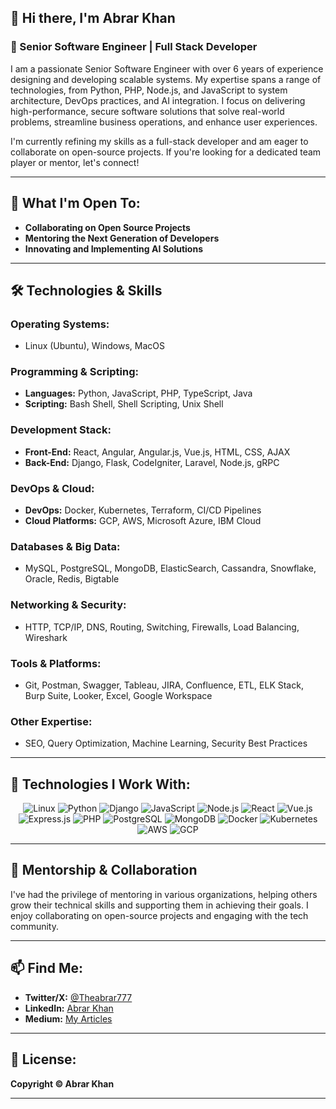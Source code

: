 ## 👋 Hi there, I'm Abrar Khan

### 🚀 Senior Software Engineer | Full Stack Developer 

I am a passionate Senior Software Engineer with over 6 years of experience designing and developing scalable systems. My expertise spans a range of technologies, from Python, PHP, Node.js, and JavaScript to system architecture, DevOps practices, and AI integration. I focus on delivering high-performance, secure software solutions that solve real-world problems, streamline business operations, and enhance user experiences.

I'm currently refining my skills as a full-stack developer and am eager to collaborate on open-source projects. If you're looking for a dedicated team player or mentor, let's connect!

---

## 🌟 What I'm Open To:
- **Collaborating on Open Source Projects**
- **Mentoring the Next Generation of Developers**
- **Innovating and Implementing AI Solutions**

---

## 🛠 **Technologies & Skills**  

### **Operating Systems:**  
- Linux (Ubuntu), Windows, MacOS  

### **Programming & Scripting:**  
- **Languages:** Python, JavaScript, PHP, TypeScript, Java  
- **Scripting:** Bash Shell, Shell Scripting, Unix Shell  

### **Development Stack:**  
- **Front-End:** React, Angular, Angular.js, Vue.js, HTML, CSS, AJAX  
- **Back-End:** Django, Flask, CodeIgniter, Laravel, Node.js, gRPC  

### **DevOps & Cloud:**  
- **DevOps:** Docker, Kubernetes, Terraform, CI/CD Pipelines  
- **Cloud Platforms:** GCP, AWS, Microsoft Azure, IBM Cloud  

### **Databases & Big Data:**  
- MySQL, PostgreSQL, MongoDB, ElasticSearch, Cassandra, Snowflake, Oracle, Redis, Bigtable  

### **Networking & Security:**  
- HTTP, TCP/IP, DNS, Routing, Switching, Firewalls, Load Balancing, Wireshark  

### **Tools & Platforms:**  
- Git, Postman, Swagger, Tableau, JIRA, Confluence, ETL, ELK Stack, Burp Suite, Looker, Excel, Google Workspace  

### **Other Expertise:**  
- SEO, Query Optimization, Machine Learning, Security Best Practices  

---

## 🔧 **Technologies I Work With:**  

<p align="center">
  <img src="https://img.shields.io/badge/Linux-FCC624?style=flat-square&logo=linux&logoColor=black" alt="Linux" />
  <img src="https://img.shields.io/badge/Python-3776AB?style=flat-square&logo=python&logoColor=white" alt="Python" />
  <img src="https://img.shields.io/badge/Django-092E20?style=flat-square&logo=django&logoColor=white" alt="Django" />
  <img src="https://img.shields.io/badge/JavaScript-323330?style=flat-square&logo=javascript&logoColor=F7DF1E" alt="JavaScript" />
  <img src="https://img.shields.io/badge/Node.js-43853D?style=flat-square&logo=node-dot-js&logoColor=white" alt="Node.js" />
  <img src="https://img.shields.io/badge/React-20232A?style=flat-square&logo=react&logoColor=61DAFB" alt="React" />
  <img src="https://img.shields.io/badge/Vue.js-4FC08D?style=flat-square&logo=vue-dot-js&logoColor=white" alt="Vue.js" />
  <img src="https://img.shields.io/badge/Express.js-000000?style=flat-square&logo=express&logoColor=white" alt="Express.js" />
  <img src="https://img.shields.io/badge/PHP-777BB4?style=flat-square&logo=php&logoColor=white" alt="PHP" />
  <img src="https://img.shields.io/badge/PostgreSQL-4169E1?style=flat-square&logo=postgresql&logoColor=white" alt="PostgreSQL" />
  <img src="https://img.shields.io/badge/MongoDB-47A248?style=flat-square&logo=mongodb&logoColor=white" alt="MongoDB" />
  <img src="https://img.shields.io/badge/Docker-2496ED?style=flat-square&logo=docker&logoColor=white" alt="Docker" />
  <img src="https://img.shields.io/badge/Kubernetes-326CE5?style=flat-square&logo=kubernetes&logoColor=white" alt="Kubernetes" />
  <img src="https://img.shields.io/badge/AWS-232F3E?style=flat-square&logo=amazon-aws&logoColor=white" alt="AWS" />
  <img src="https://img.shields.io/badge/GCP-4285F4?style=flat-square&logo=google-cloud&logoColor=white" alt="GCP" />
</p>

---

## 📢 **Mentorship & Collaboration**  
I've had the privilege of mentoring in various organizations, helping others grow their technical skills and supporting them in achieving their goals. I enjoy collaborating on open-source projects and engaging with the tech community.  

---

## 📫 **Find Me:**  
- **Twitter/X:** [@Theabrar777](https://x.com/Theabrar777)  
- **LinkedIn:** [Abrar Khan](https://www.linkedin.com/in/saytoabrarkhan/)  
- **Medium:** [My Articles](https://medium.com/)  

---

## 📜 **License:**  
**Copyright © Abrar Khan**

---
